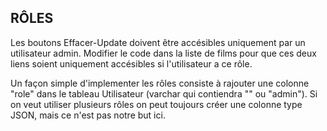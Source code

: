 RÔLES
-----

Les boutons Effacer-Update doivent être accésibles uniquement par un utilisateur admin.
Modifier le code dans la liste de films pour que ces deux liens soient uniquement accésibles 
si l'utilisateur a ce rôle.

Un façon simple d'implementer les rôles consiste à rajouter une colonne "role" dans le tableau Utilisateur (varchar qui contiendra "" ou "admin"). Si on veut utiliser plusieurs rôles on peut toujours créer une colonne type JSON, mais ce n'est pas notre but ici.


